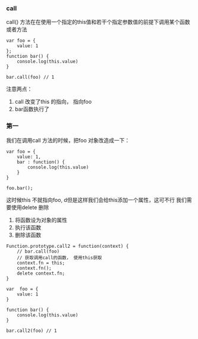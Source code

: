 ### call 
call() 方法在在使用一个指定的this值和若干个指定参数值的前提下调用某个函数或者方法

```
var foo = {
    value: 1
};
function bar() {
    console.log(this.value)
}

bar.call(foo) // 1
```
注意两点：
1. call 改变了this 的指向， 指向foo
2. bar函数执行了

### 第一
我们在调用call 方法的时候，把foo 对象改造成一下：
```
var foo = {
    value: 1,
    bar : function() {
        console.log(this.value)
    }
}

foo.bar();
```

这时候this 不就指向foo, 
d但是这样我们会给this添加一个属性，这可不行
我们需要使用delete 删除
1. 将函数设为对象的属性
2. 执行该函数
3. 删除该函数

```
Function.prototype.call2 = function(context) {
    // bar.call(foo)  
    // 获取调用call的函数， 使用this获取
    context.fn = this;
    context.fn();
    delete context.fn;
}

var  foo = {
    value: 1
}

function bar() {
    console.log(this.value)
}

bar.call2(foo) // 1

```